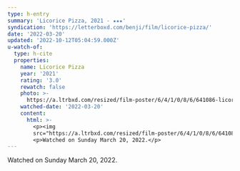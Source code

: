 ```yaml
---
type: h-entry
summary: 'Licorice Pizza, 2021 - ★★★'
syndication: 'https://letterboxd.com/benji/film/licorice-pizza/'
date: '2022-03-20'
updated: '2022-10-12T05:04:59.000Z'
u-watch-of:
  type: h-cite
  properties:
    name: Licorice Pizza
    year: '2021'
    rating: '3.0'
    rewatch: false
    photo: >-
      https://a.ltrbxd.com/resized/film-poster/6/4/1/0/8/6/641086-licorice-pizza-0-600-0-900-crop.jpg?v=6f08c3828c
    watched-date: '2022-03-20'
    content:
      html: >-
        <p><img
        src="https://a.ltrbxd.com/resized/film-poster/6/4/1/0/8/6/641086-licorice-pizza-0-600-0-900-crop.jpg?v=6f08c3828c"/></p>
        <p>Watched on Sunday March 20, 2022.</p>
---
```

Watched on Sunday March 20, 2022.
